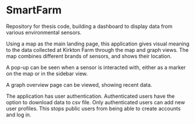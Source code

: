 # SmartFarm

Repository for thesis code, building a dashboard to display data from various environmental sensors.

Using a map as the main landing page, this application gives visual meaning to the data collected at Kirkton Farm through the map and graph views. The map combines different brands of sensors, and shows their location.

A pop-up can be seen when a sensor is interacted with, either as a marker on the map or in the sidebar view. 

A graph overview page can be viewed, showing recent data. 

The application has user authentication. Authenticated users have the option to download data to csv file. Only authenticated users can add new user profiles. This stops public users from being able to create accounts and log in.


